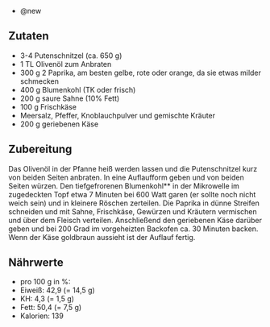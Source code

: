 - @new

## Zutaten
- 3-4 Putenschnitzel (ca. 650 g)
- 1 TL Olivenöl zum Anbraten
- 300 g 2 Paprika, am besten gelbe, rote oder orange, da sie etwas milder schmecken
- 400 g Blumenkohl (TK oder frisch)
- 200 g saure Sahne (10% Fett)
- 100 g Frischkäse
- Meersalz, Pfeffer, Knoblauchpulver und gemischte Kräuter
- 200 g geriebenen Käse

## Zubereitung
Das Olivenöl in der Pfanne heiß werden lassen und die Putenschnitzel kurz von beiden Seiten anbraten. In eine Auflaufform geben und von beiden Seiten würzen. Den tiefgefrorenen Blumenkohl** in der Mikrowelle im zugedeckten Topf etwa 7 Minuten bei 600 Watt garen (er sollte noch nicht weich sein) und in kleinere Röschen zerteilen. Die Paprika in dünne Streifen schneiden und mit Sahne, Frischkäse, Gewürzen und Kräutern vermischen und über dem Fleisch verteilen. Anschließend den geriebenen Käse darüber geben und bei 200 Grad im vorgeheizten Backofen ca. 30 Minuten backen. Wenn der Käse goldbraun aussieht ist der Auflauf fertig.

## Nährwerte
- pro 100 g in %:
- Eiweiß: 42,9 (= 14,5 g)
- KH: 4,3 (= 1,5 g)
- Fett: 50,4 (= 7,5 g)
- Kalorien: 139
